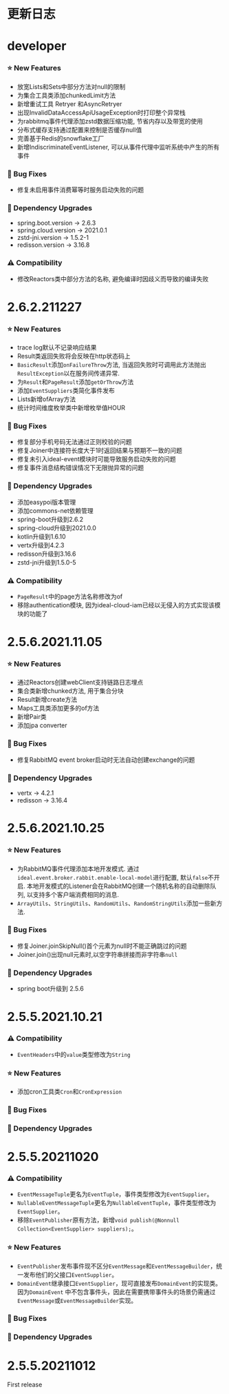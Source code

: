 <h1>更新日志</h1>

# developer

### ⭐ New Features

- 放宽Lists和Sets中部分方法对null的限制
- 为集合工具类添加chunkedLimit方法
- 新增重试工具 Retryer 和AsyncRetryer
- 出现InvalidDataAccessApiUsageException时打印整个异常栈
- 为rabbitmq事件代理添加zstd数据压缩功能, 节省内存以及带宽的使用
- 分布式缓存支持通过配置来控制是否缓存null值
- 完善基于Redis的snowflake工厂
- 新增IndiscriminateEventListener, 可以从事件代理中监听系统中产生的所有事件

### 🐞 Bug Fixes

- 修复未启用事件消费幂等时服务启动失败的问题

### 🔨 Dependency Upgrades

- spring.boot.version -> 2.6.3
- spring.cloud.version -> 2021.0.1
- zstd-jni.version -> 1.5.2-1
- redisson.version -> 3.16.8

### ⚠️ Compatibility

- 修改Reactors类中部分方法的名称, 避免编译时因歧义而导致的编译失败

# 2.6.2.211227

### ⭐ New Features

- trace log默认不记录响应结果
- Result类返回失败将会反映在http状态码上
- `BasicResult`添加`onFailureThrow`方法, 当返回失败时可调用此方法抛出`ResultException`以在服务间传递异常.
- 为`Result`和`PageResult`添加`getOrThrow`方法
- 添加`EventSuppliers`类简化事件发布
- Lists新增ofArray方法
- 统计时间维度枚举类中新增枚举值HOUR

### 🐞 Bug Fixes

- 修复部分手机号码无法通过正则校验的问题
- 修复Joiner中连接符长度大于1时返回结果与预期不一致的问题
- 修复未引入ideal-event模块时可能导致服务启动失败的问题
- 修复事件消息结构错误情况下无限抛异常的问题

### 🔨 Dependency Upgrades

- 添加easypoi版本管理
- 添加commons-net依赖管理
- spring-boot升级到2.6.2
- spring-cloud升级到2021.0.0
- kotlin升级到1.6.10
- vertx升级到4.2.3
- redisson升级到3.16.6
- zstd-jni升级到1.5.0-5

### ⚠️ Compatibility

- `PageResult`中的page方法名称修改为of
- 移除authentication模块, 因为ideal-cloud-iam已经以无侵入的方式实现该模块的功能了

# 2.5.6.2021.11.05

### ⭐ New Features

- 通过Reactors创建webClient支持链路日志埋点
- 集合类新增chunked方法, 用于集合分块
- Result新增create方法
- Maps工具类添加更多的of方法
- 新增Pair类
- 添加jpa converter

### 🐞 Bug Fixes

- 修复RabbitMQ event broker启动时无法自动创建exchange的问题

### 🔨 Dependency Upgrades

- vertx -> 4.2.1
- redisson -> 3.16.4

# 2.5.6.2021.10.25

### ⭐ New Features

- 为RabbitMQ事件代理添加本地开发模式. 通过`ideal.event.broker.rabbit.enable-local-model`进行配置, 默认`false`不开启.
  本地开发模式的Listener会在RabbitMQ创建一个随机名称的自动删除队列, 以支持多个客户端消费相同的消息.
- `ArrayUtils`、`StringUtils`、`RandomUtils`、`RandomStringUtils`添加一些新方法.

### 🐞 Bug Fixes

- 修复Joiner.joinSkipNull()首个元素为null时不能正确跳过的问题
- Joiner.join()出现null元素时,以空字符串拼接而非字符串`null`

### 🔨 Dependency Upgrades

- spring boot升级到 2.5.6

# 2.5.5.2021.10.21

### ⚠️ Compatibility

- `EventHeaders`中的`value`类型修改为`String`

### ⭐ New Features

- 添加cron工具类`Cron`和`CronExpression`

### 🐞 Bug Fixes

### 🔨 Dependency Upgrades

# 2.5.5.20211020

### ⚠️ Compatibility

- `EventMessageTuple`更名为`EventTuple`，事件类型修改为`EventSupplier`。
- `NullableEventMessageTuple`更名为`NullableEventTuple`，事件类型修改为`EventSupplier`。
- 移除`EventPublisher`原有方法，新增`void publish(@Nonnull Collection<EventSupplier> suppliers);`。

### ⭐ New Features

- `EventPublisher`发布事件现不区分`EventMessage`和`EventMessageBuilder`，统一发布他们的父接口`EventSupplier`。
- `DomainEvent`继承接口`EventSupplier`，现可直接发布`DomainEvent`的实现类。因为`DomainEvent`
  中不包含事件头，因此在需要携带事件头的场景仍需通过`EventMessage`或`EventMessageBuilder`实现。

### 🐞 Bug Fixes

### 🔨 Dependency Upgrades

# 2.5.5.20211012

First release

